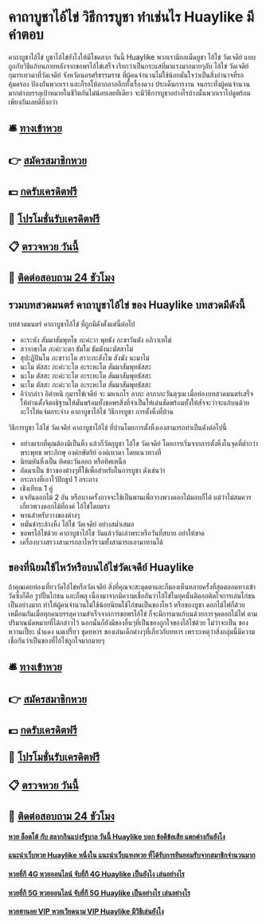# คาถาบูชาไอ้ไข่ วิธีการบูชา ทำเช่นไร Huaylike มีคำตอบ

คาถาบูชาไอ้ไข่ บูชาไอ้ไข่ยังไงให้มีโชคลาภ วันนี้ Huaylike พวกเรามีกลเม็ดบูชา ไอ้ไข่ วัดเจดีย์ แบบถูกกับวิธีแก้บนภายหลังจากขอพรไอ้ไข่เสร็จ เรียกว่าเป็นกระแสที่มาแรงมากมายๆกับ ไอ้ไข่ วัดเจดีย์ กุมารเทวดาที่วัดเจดีย์ จังหวัดนครศรีธรรมราช ที่ผู้คนจำนวนไม่ใช้น้อยมั่นใจว่าเป็นสิ่งอำนาจที่รอคุ้มครอง ป้องกันพวกเรา และก็รอให้ลาภลาภอีกทั้งเรื่องดวง ประเด็นการงาน จนกระทั่งผู้คนจำนวนมากต่างบรรลุเป้าหมายในชีวิตกันไม่น้อยเลยทีเดียว จะมีวิธีการบูชาอย่างไรบ้างนั้นพวกเราไปดูพร้อมเพียงกันเลยดียิ่งกว่า

## 🛎 [ทางเข้าหวย](https://bit.ly/3QSF2jU)
## 👉 [สมัครสมาชิกหวย](https://bit.ly/3QSF2jU)
## 💵 [กดรับเครดิตฟรี](https://bit.ly/3Ueo5U6)
## 👑 [โปรโมชั่นรับเครดิตฟรี](https://bit.ly/3Ueo5U6)
## 📋 [ตรวจหวย วันนี้](https://bit.ly/3Ueo5U6)
## 📱 [ติดต่อสอบถาม 24 ชัวโมง](https://bit.ly/3Ueo5U6)

## รวมบทสวดมนตร์ คาถาบูชาไอ้ไข่ ของ Huaylike บทสวดมีดังนี้
บทสวดมนตร์ คาถาบูชาไอ้ไข่ ที่ถูกมีดังตั้งแต่นี้ต่อไป
- อะระหัง สัมมาสัมพุทโธ ภะค่ะวา พุทธัง ภะขาวันตัง อภิวาเทไม่
- สวากขาโต ภะค่ะวะตา ธัมโม ธัมมังนะมัสสาไม่
- สุปะฏิปันโน ภะขาวะโต สาวะกะสังโฆ สังฆัง นะมาไม่
- นะโม ตัสสะ ภะค่ะวะโต อะระหะโต สัมมาสัมพุทธัสสะ
- นะโม ตัสสะ ภะค่ะวะโต อะระหะโต สัมมาสัมพุทธัสสะ
- นะโม ตัสสะ ภะค่ะวะโต อะระหะโต สัมมาสัมพุทธัสสะ
- อิว่ากล่าว อิตำหนิ กุมารไข่เจดีย์ จะ มหาเถโร ลาภะ ลาภาภะวันตุๆเม
เมื่อท่องบทสวดมนตร์เสร็จให้ท่านตั้งจิตอธิฐานให้มั่นพร้อมทั้งขอพรสิ่งที่จำเป็นให้เด่นชัดพร้อมทั้งให้สัจจะว่าจะแก้บนด้วยอะไรให้แจ่มกระจ่าง
คาถาบูชาไอ้ไข่ วิธีการบูชา การตั้งหิ้งที่บ้าน

วิธีการบูชา ไอ้ไข่ วัดเจดีย์ คาถาบูชาไอ้ไข่ ที่บ้านโดยการตั้งหิ้งเองสามารถทำเป็นดังต่อไปนี้
- อย่างแรกที่คุณต้องมีเป็นหิ้ง แล้วก็วัตถุบูชา ไอ้ไข วัดเจดีย์ โดยการเริ่มจากการตั้งหิ้งในจุดที่ต่ำกว่าพระพุทธ พระภิกษุ องค์กษัตริย์ องค์เทวดา โดยแนวทางที่
- นิยมหันหิ้งเป็น ทิศตะวันออก หรือทิศเหนือ
- ถัดมาเป็น ข้าวของต่างๆที่ใช้เพื่อสำหรับในการบูชา ดังเช่นว่า
- กระถางที่เอาไว้ปักธูป 1 กระถาง
- เชิงเทียน 1 คู่
- แจกันดอกไม้ 2 อัน หรือบางครั้งอาจจะใช้เป็นพานเพื่อวางพวงดอกไม้มอบก็ได้ แต่ว่าไม่สมควรเกี่ยวพวงดอกไม้ที่องค์ ไอ้ไข่โดยตรง
- พานสำหรับวางของต่างๆ
- หมั่นชำระล้างหิ้ง ไอ้ไข่ วัดเจดีย์ อย่างสม่ำเสมอ
- ขอพรไอ้ไข่ด้วย คาถาบูชาไอ้ไข่ วันแล้ววันเล่าพระหรือวันที่สบาย อย่าให้ขาด
- เครื่องบวงสรวงสามารถลาไหว้รวมทั้งสามารถเอามาทานได้

## ของที่นิยมใช้ไหว้หรือบนไอ้ไข่วัดเจดีย์ Huaylike
ถ้าคุณเคยท่องเที่ยววัดไอ้ไข่หรือวัดเจดีย์ สิ่งที่คุณจะสะดุดตาและก็มองเห็นหลายครั้งที่สุดตลอดทางเข้าวัดซึ่งก็คือ รูปปั้นไก่ชน และก็พลุ เนื่องมาจากมีความเชื่อกันว่าไอ้ไข่ในยุคนั้นติดอกติดใจการเล่นไก่ชนเป็นอย่างมาก ทำให้ผู้คนจำนวนไม่ใช้น้อยนิยมใช้ไก่ชนเป็นของไหว้ หรือของบูชา ดอกไม้ไฟก็ด้วยเหมือนกันเมื่อทุกคนบรรลุความสำเร็จจากการขอพรไอ้ไข่ ก็จะมีการมาแก้บนด้วยการจุดดอกไม้ไฟ ตามปริมาณนัดหมายที่ได้กล่าวไว้ นอกนั้นก็ยังมีของอื่นๆที่เป็นของถูกใจของไอ้ไข่ด้วย ไม่ว่าจะเป็น ของหวานเปี๊ยะ น้ำแดง นมเปรี้ยว ชุดทหาร ของเล่นเด็กต่างๆที่เกี่ยวกับทหาร เพราะเหตุว่าสิ่งกลุ่มนี้มีความเชื่อกันว่าเป็นของที่ไอ้ไข่ถูกใจมากมายๆ

## 🛎 [ทางเข้าหวย](https://bit.ly/3QSF2jU)
## 👉 [สมัครสมาชิกหวย](https://bit.ly/3QSF2jU)
## 💵 [กดรับเครดิตฟรี](https://bit.ly/3Ueo5U6)
## 👑 [โปรโมชั่นรับเครดิตฟรี](https://bit.ly/3Ueo5U6)
## 📋 [ตรวจหวย วันนี้](https://bit.ly/3Ueo5U6)
## 📱 [ติดต่อสอบถาม 24 ชัวโมง](https://bit.ly/3Ueo5U6)

#### [หวย ล็อตโต้ กับ สลากกินแบ่งรัฐบาล วันนี้ Huaylike บอก ข้อดีข้อเสีย แตกต่างกันยังไง](https://atom.io/themes/หวย%20ล็อตโต้%20กับ%20สลากกินแบ่งรัฐบาล%20วันนี้%20Huaylike%20บอก%20ข้อดีข้อเสีย%20แตกต่างกันยังไง)
#### [แนะนำเว็บหวย Huaylike หนึ่งใน แนะนำเว็บแทงหวย ที่ได้รับการยินยอมรับจากสมาชิกจำนวนมาก](https://atom.io/themes/แนะนำเว็บหวย%20Huaylike%20หนึ่งใน%20แนะนำเว็บแทงหวย%20ที่ได้รับการยินยอมรับจากสมาชิกจำนวนมาก)
#### [หวยยี่กี 4G หวยออนไลน์ จับยี่กี 4G Huaylike เป็นยังไง เล่นอย่างไร](https://atom.io/themes/หวยยี่กี%204G%20หวยออนไลน์%20จับยี่กี%204G%20Huaylike%20เป็นยังไง%20เล่นอย่างไร)
#### [หวยยี่กี 5G หวยออนไลน์ จับยี่กี 5G Huaylike เป็นอย่างไร เล่นอย่างไร](https://atom.io/themes/หวยยี่กี%205G%20หวยออนไลน์%20จับยี่กี%205G%20Huaylike%20เป็นอย่างไร%20เล่นอย่างไร)
#### [หวยฮานอย VIP หวยเวียดนาม VIP Huaylike มีวิธีเล่นยังไง](https://atom.io/themes/หวยฮานอย%20VIP%20หวยเวียดนาม%20VIP%20Huaylike%20มีวิธีเล่นยังไง)
